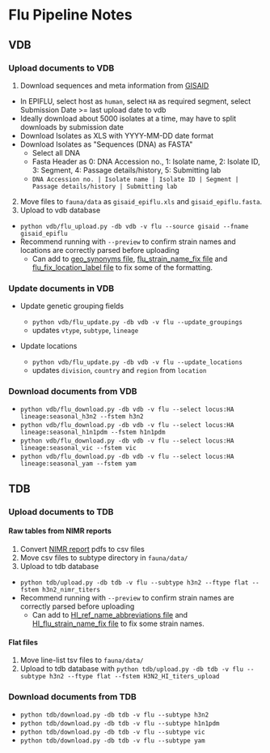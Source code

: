 # Flu Pipeline Notes

## VDB

### Upload documents to VDB

1. Download sequences and meta information from [GISAID](http://platform.gisaid.org/)
  * In EPIFLU, select host as `human`, select `HA` as required segment, select Submission Date >= last upload date to vdb
  * Ideally download about 5000 isolates at a time, may have to split downloads by submission date
  * Download Isolates as XLS with YYYY-MM-DD date format
  * Download Isolates as "Sequences (DNA) as FASTA"
    * Select all DNA
    * Fasta Header as 0: DNA Accession no., 1: Isolate name, 2: Isolate ID, 3: Segment, 4: Passage details/history, 5: Submitting lab
    * `DNA Accession no. | Isolate name | Isolate ID | Segment | Passage details/history | Submitting lab`
2. Move files to `fauna/data` as `gisaid_epiflu.xls` and `gisaid_epiflu.fasta`.
3. Upload to vdb database
  * `python vdb/flu_upload.py -db vdb -v flu --source gisaid --fname gisaid_epiflu`
  * Recommend running with `--preview` to confirm strain names and locations are correctly parsed before uploading
  	* Can add to [geo_synonyms file](source-data/geo_synonyms.tsv), [flu_strain_name_fix file](source-data/flu_strain_name_fix.tsv) and [flu_fix_location_label file](source-data/flu_fix_location_label.tsv) to fix some of the formatting.

### Update documents in VDB

* Update genetic grouping fields
  * `python vdb/flu_update.py -db vdb -v flu --update_groupings`
  * updates `vtype`, `subtype`, `lineage`

* Update locations
  * `python vdb/flu_update.py -db vdb -v flu --update_locations`
  * updates `division`, `country` and `region` from `location`

### Download documents from VDB

* `python vdb/flu_download.py -db vdb -v flu --select locus:HA lineage:seasonal_h3n2 --fstem h3n2`
* `python vdb/flu_download.py -db vdb -v flu --select locus:HA lineage:seasonal_h1n1pdm --fstem h1n1pdm`
* `python vdb/flu_download.py -db vdb -v flu --select locus:HA lineage:seasonal_vic --fstem vic`
* `python vdb/flu_download.py -db vdb -v flu --select locus:HA lineage:seasonal_yam --fstem yam`

## TDB

### Upload documents to TDB

#### Raw tables from NIMR reports

1. Convert [NIMR report](https://www.crick.ac.uk/research/worldwide-influenza-centre/annual-and-interim-reports/) pdfs to csv files
2. Move csv files to subtype directory in `fauna/data/`
3. Upload to tdb database
  * `python tdb/upload.py -db tdb -v flu --subtype h3n2 --ftype flat --fstem h3n2_nimr_titers`
  * Recommend running with `--preview` to confirm strain names are correctly parsed before uploading
  	* Can add to [HI_ref_name_abbreviations file](source-data/HI_ref_name_abbreviations.tsv) and [HI_flu_strain_name_fix file](source-data/HI_flu_strain_name_fix.tsv) to fix some strain names.

#### Flat files

1. Move line-list tsv files to `fauna/data/`
2. Upload to tdb database with `python tdb/upload.py -db tdb -v flu --subtype h3n2 --ftype flat --fstem H3N2_HI_titers_upload`

### Download documents from TDB

* `python tdb/download.py -db tdb -v flu --subtype h3n2`
* `python tdb/download.py -db tdb -v flu --subtype h1n1pdm`
* `python tdb/download.py -db tdb -v flu --subtype vic`
* `python tdb/download.py -db tdb -v flu --subtype yam`
